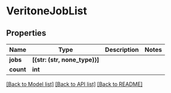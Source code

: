 # VeritoneJobList


## Properties

Name | Type | Description | Notes
------------ | ------------- | ------------- | -------------
**jobs** | **[{str: (str, none_type)}]** |  | 
**count** | **int** |  | 

[[Back to Model list]](../#documentation-for-models) [[Back to API list]](../#documentation-for-api-endpoints) [[Back to README]](../)


